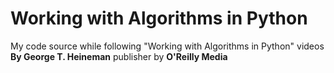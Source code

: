 # Working with Algorithms in Python

My code source while following "Working with Algorithms in Python" videos **By George T. Heineman** publisher by **O'Reilly Media**
